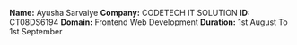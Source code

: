 **Name:** Ayusha Sarvaiye
**Company:** CODETECH IT SOLUTION
**ID:** CT08DS6194
**Domain:** Frontend Web Development
**Duration:** 1st August To 1st September

